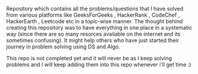 Repository which contains all the problems/questions that I have solved from various platforms like GeeksForGeeks , HackerRank , CodeChef , HackerEarth , Leetcode etc in a topic-wise manner. The thought behind creating this repository was to have everything in one place in a systematic way (since there are so many resorces available on the internet and its sometimes confusing). It might help others who have just started their journey in problem solving using DS and Algo.

This repo is not completed yet and it will never be as I keep solving problems and I will keep adding them into this repo whenever i'll get time :)
